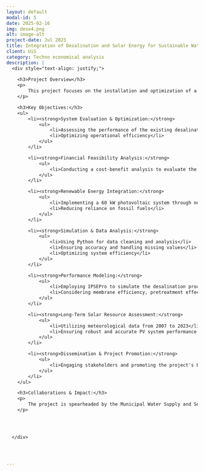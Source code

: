 ```yaml
---
layout: default
modal-id: 5
date: 2025-02-16
img: deso4.png
alt: image-alt
project-date: Jul 2023
title: Integration of Desalination and Solar Energy for Sustainable Water Supply
client: UiS
category: Techno economical analysis
description: |
  <div style="text-align: justify;">
    
    <h3>Project Overview</h3>
    <p>
        This project focuses on the installation and optimization of a photovoltaic-powered desalination plant on Thirasia Island, Greece. Given the island's dependency on desalinated water and the high cost of fossil fuel-based electricity, the initiative aims to enhance sustainability by integrating solar energy.
    </p>

    <h3>Key Objectives:</h3>
    <ul>
        <li><strong>System Evaluation & Optimization:</strong> 
            <ul>
                <li>Assessing the performance of the existing desalination unit and solar system</li>
                <li>Optimizing operational efficiency</li>
            </ul>
        </li>

        <li><strong>Financial Feasibility Analysis:</strong> 
            <ul>
                <li>Conducting a cost-benefit analysis to evaluate the economic viability of running the desalination plant using solar power</li>
            </ul>
        </li>

        <li><strong>Renewable Energy Integration:</strong> 
            <ul>
                <li>Implementing a 60 kW photovoltaic system through net-metering</li>
                <li>Reducing reliance on fossil fuels</li>
            </ul>
        </li>

        <li><strong>Simulation & Data Analysis:</strong> 
            <ul>
                <li>Using Python for data cleaning and analysis</li>
                <li>Ensuring accuracy and handling missing values</li>
                <li>Optimizing system efficiency</li>
            </ul>
        </li>

        <li><strong>Performance Modeling:</strong> 
            <ul>
                <li>Employing IPSEPro to simulate the desalination process</li>
                <li>Considering membrane efficiency, pretreatment effects, and plant load conditions</li>
            </ul>
        </li>

        <li><strong>Long-Term Solar Resource Assessment:</strong> 
            <ul>
                <li>Utilizing meteorological data from 2007 to 2023</li>
                <li>Ensuring robust and accurate PV system performance predictions</li>
            </ul>
        </li>

        <li><strong>Dissemination & Project Promotion:</strong> 
            <ul>
                <li>Engaging stakeholders and promoting the project's benefits to potential investors and policymakers</li>
            </ul>
        </li>
    </ul>

    <h3>Collaborations & Impact:</h3>
    <p>
        The project is spearheaded by the Municipal Water Supply and Sewerage Company of Thira, in collaboration with the Norwegian University of Stavanger, leveraging international expertise to enhance system performance and reliability. The integration of solar energy ensures cost reductions, energy security, and environmental sustainability, providing a scalable model for other Greek islands.
    </p>

  


  </div>




---
```

